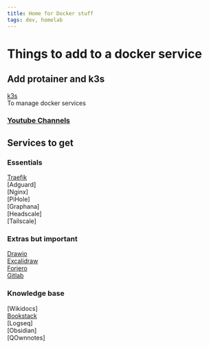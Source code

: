 ```yaml
---
title: Home for Docker stuff
tags: dev, homelab
---
```



# Things to add to a docker service

## Add protainer and k3s
[k3s](https://k3s.io/)  
To manage docker services
### [Youtube Channels](./Learning/linuxchannel.md)  


## Services to get

### Essentials

[Traefik](https://traefik.io/)  
[Adguard]  
[Nginx]  
[PiHole]  
[Graphana]  
[Headscale]  
[Tailscale]  


### Extras but important

[Drawio](https://www.drawio.com/)  
[Excalidraw](https://github.com/excalidraw/excalidraw)  
[Forjero](https://forgejo.org/)  
[Gitlab](https://about.gitlab.com/install/)  


### Knowledge base
[Wikidocs]  
[Bookstack](https://www.bookstackapp.com/)  
[Logseq]  
[Obsidian]  
[QOwnnotes]
